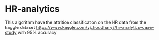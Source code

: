 # HR-analytics
This algorithm have the attrition classification on the HR data from the kaggle dataset
https://www.kaggle.com/vjchoudhary7/hr-analytics-case-study
with 95% accuracy
